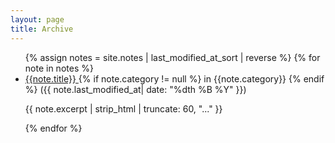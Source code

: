 ```yaml
---
layout: page
title: Archive
---
```

<ul class="archive">
{% assign notes = site.notes | last_modified_at_sort | reverse %}
{% for note in notes %}
<li>
    <a href="{{ note.url }}{%- if site.use_html_extension -%}.html{%- endif-%}" class="internal-link">
        {{note.title}}
    </a>
    {% if note.category != null %} in {{note.category}}
    {% endif %}
    <span>
        ({{ note.last_modified_at| date: "%dth %B %Y" }})
    </span>
    <p>
        {{ note.excerpt | strip_html | truncate: 60, "..." }}
    </p>
</li>
{% endfor %}
</ul>
